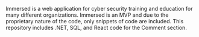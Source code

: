 Immersed is a web application for cyber security training and education for many different organizations. Immersed is an MVP and due to the proprietary nature of the code, only snippets of code are included. This repository includes .NET, SQL, and React code for the Comment section.
